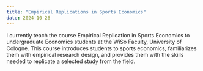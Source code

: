 ```yaml
---
title: "Empirical Replications in Sports Economics"
date: 2024-10-26
---
```


I currently teach the course Empirical Replication in Sports Economics to undergraduate Economics students at the WiSo Faculty, University of Cologne. This course introduces students to sports economics, familiarizes them with empirical research design, and provides them with the skills needed to replicate a selected study from the field.
